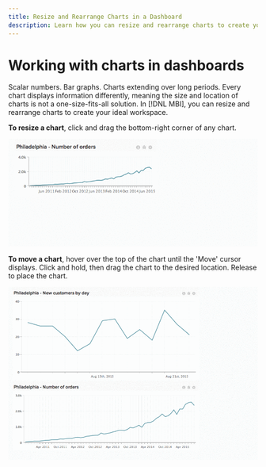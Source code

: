 ```yaml
---
title: Resize and Rearrange Charts in a Dashboard
description: Learn how you can resize and rearrange charts to create your ideal workspace.
---
```

# Working with charts in dashboards

Scalar numbers. Bar graphs. Charts extending over long periods. Every chart displays information differently, meaning the size and location of charts is not a one-size-fits-all solution. In [!DNL MBI], you can resize and rearrange charts to create your ideal workspace.

**To resize a chart**, click and drag the bottom-right corner of any chart.

![resize chart](../../assets/Resize_Chart_in_Dashboard.gif)

**To move a chart**, hover over the top of the chart until the 'Move' cursor displays. Click and hold, then drag the chart to the desired location. Release to place the chart.

![move chart](../../assets/Move_Chart_in_Dashboard.gif)
